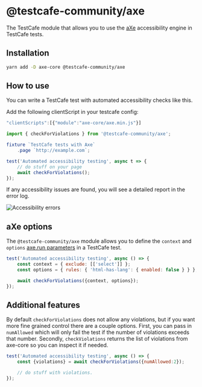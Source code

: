 # @testcafe-community/axe
The TestCafe module that allows you to use the [aXe](https://github.com/dequelabs/axe-core) accessibility engine in TestCafe tests.

## Installation

```bash
yarn add -D axe-core @testcafe-community/axe
```

## How to use

You can write a TestCafe test with automated accessibility checks like this.

Add the following clientScript in your testcafe config:

```js
"clientScripts":[{"module":"axe-core/axe.min.js"}]
```

```js
import { checkForViolations } from '@testcafe-community/axe';

fixture `TestCafe tests with Axe`
    .page `http://example.com`;

test('Automated accessibility testing', async t => {
    // do stuff on your page
    await checkForViolations();
});
```

If any accessibility issues are found, you will see a detailed report in the error log.

![Accessibility errors](https://github.com/testcafe-community/axe/blob/master/errors.png)

## aXe options

The `@testcafe-community/axe` module allows you to define the `context` and `options` [axe.run parameters](https://github.com/dequelabs/axe-core/blob/develop/doc/API.md#api-name-axerun) in a TestCafe test.

```js
test('Automated accessibility testing', async () => {
    const context = { exclude: [['select']] };
    const options = { rules: { 'html-has-lang': { enabled: false } } };

    await checkForViolations({context, options});
});
```

## Additional features

By default `checkForViolations` does not allow any violations, but if you want more fine grained control 
there are a couple options.  First, you can pass in `numAllowed` which will only fail the test if the 
number of violations exceeds that number.  Secondly, `checkViolations` returns the list of violations from
axe-core so you can inspect it if needed.

```js
test('Automated accessibility testing', async () => {
    const {violations} = await checkForViolations({numAllowed:2});

    // do stuff with violations.
});
```
